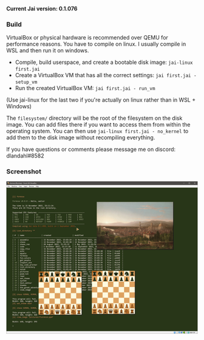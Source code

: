 
#### Current Jai version: 0.1.076

### Build

VirtualBox or physical hardware is recommended over QEMU for performance reasons.
You have to compile on linux. I usually compile in WSL and then run it on windows.
- Compile, build userspace, and create a bootable disk image: `jai-linux first.jai`  
- Create a VirtualBox VM that has all the correct settings: `jai first.jai - setup_vm`
- Run the created VirtualBox VM: `jai first.jai - run_vm`

(Use jai-linux for the last two if you're actually on linux rather than in WSL + Windows)

The `filesystem/` directory will be the root of the filesystem on the disk image. You can add files there if you want to access them from within the operating system. You can then use `jai-linux first.jai - no_kernel` to add them to the disk image without recompiling everything.

If you have questions or comments please message me on discord: dlandahl#8582

### Screenshot
![](screenshot.png)
